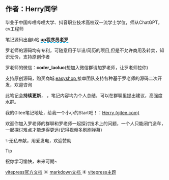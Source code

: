 ## 作者：Herry同学 <Badge type="tip" text="^beta" />

毕业于中国哔哩哔哩大学、抖音职业技术高校双一流学士学位，师从ChatGPT，cv工程师<br>

笔记源码出自b站 **<span style="border-bottom:2px dashed #00ABE3;">up程序员老罗</span>**<br>


罗老师的源码均有专利，可随意用于毕设/简历的项目,但是不允许商用及转卖，知识无价，支持原创作者<br>


罗老师的微信：**coder_laoluo**(想加入微信群请加罗老师，让罗老师拉你)

支持原创源码，购买商城:[easyshop](http://easyshop.wuhancoder.com/),接单团队支持各种基于罗老师的源码二次开发，欢迎咨询

此笔记会**持续更新**， ，笔记内容均为个人总结，可以在群聊里提出建议，高强度水群。

我的Gitee笔记地址，给我一个小小的Start吧！：[Herry (gitee.com)](https://gitee.com/x121318/easy-pan)


欢迎你加入罗老师的群聊和罗老师一起探讨技术上的问题，一个人只能闭门造车，一起探讨难点才能走得更远(记得视频多刷刷弹幕)

✨无私奉献，用爱发电，欢迎赞助

> [!TIP]
> 祝你学习愉快，未来可期~

[vitepress官方文档](https://vitepress.dev/zh/guide/markdown#table-of-contents) ☀️
[markdown文档 ](https://yiov.top/daily/markdown/#%E8%B6%85%E9%93%BE%E6%8E%A5)☀️
[ vitepress主题](https://vitepress.yiov.top/style.html#%E7%BB%84%E6%88%90)